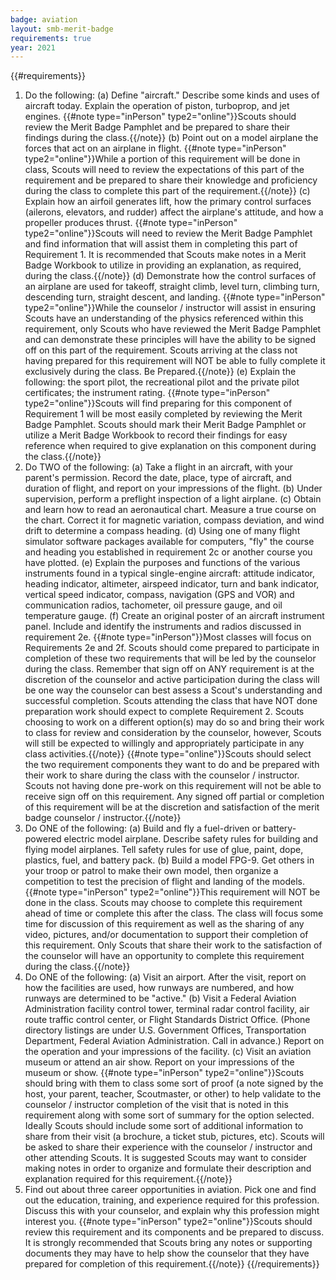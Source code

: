 ```yaml
---
badge: aviation
layout: smb-merit-badge
requirements: true
year: 2021
---
```


{{#requirements}}
1. Do the following:
    (a) Define "aircraft." Describe some kinds and uses of aircraft today. Explain the operation of piston, turboprop, and jet engines.
    {{#note type="inPerson" type2="online"}}Scouts should review the Merit Badge Pamphlet and be prepared to share their findings during the class.{{/note}}
    (b) Point out on a model airplane the forces that act on an airplane in flight.
    {{#note type="inPerson" type2="online"}}While a portion of this requirement will be done in class, Scouts will need to review the expectations of this part of the requirement and be prepared to share their knowledge and proficiency during the class to complete this part of the requirement.{{/note}}
    (c) Explain how an airfoil generates lift, how the primary control surfaces (ailerons, elevators, and rudder) affect the airplane's attitude, and how a propeller produces thrust.
    {{#note type="inPerson" type2="online"}}Scouts will need to review the Merit Badge Pamphlet and find information that will assist them in completing this part of Requirement 1. It is recommended that Scouts make notes in a Merit Badge Workbook to utilize in providing an explanation, as required, during the class.{{/note}}
    (d) Demonstrate how the control surfaces of an airplane are used for takeoff, straight climb, level turn, climbing turn, descending turn, straight descent, and landing.
    {{#note type="inPerson" type2="online"}}While the counselor / instructor will assist in ensuring Scouts have an understanding of the physics referenced within this requirement, only Scouts who have reviewed the Merit Badge Pamphlet and can demonstrate these principles will have the ability to be signed off on this part of the requirement. Scouts arriving at the class not having prepared for this requirement will NOT be able to fully complete it exclusively during the class. Be Prepared.{{/note}}
    (e) Explain the following: the sport pilot, the recreational pilot and the private pilot certificates; the instrument rating.
    {{#note type="inPerson" type2="online"}}Scouts will find preparing for this component of Requirement 1 will be most easily completed by reviewing the Merit Badge Pamphlet. Scouts should mark their Merit Badge Pamphlet or utilize a Merit Badge Workbook to record their findings for easy reference when required to give explanation on this component during the class.{{/note}}
2. Do TWO of the following:
    (a) Take a flight in an aircraft, with your parent's permission. Record the date, place, type of aircraft, and duration of flight, and report on your impressions of the flight.
    (b) Under supervision, perform a preflight inspection of a light airplane.
    (c) Obtain and learn how to read an aeronautical chart. Measure a true course on the chart. Correct it for magnetic variation, compass deviation, and wind drift to determine a compass heading.
    (d) Using one of many flight simulator software packages available for computers, "fly" the course and heading you established in requirement 2c or another course you have plotted.
    (e) Explain the purposes and functions of the various instruments found in a typical single-engine aircraft: attitude indicator, heading indicator, altimeter, airspeed indicator, turn and bank indicator, vertical speed indicator, compass, navigation (GPS and VOR) and communication radios, tachometer, oil pressure gauge, and oil temperature gauge.
    (f) Create an original poster of an aircraft instrument panel. Include and identify the instruments and radios discussed in requirement 2e.
    {{#note type="inPerson"}}Most classes will focus on Requirements 2e and 2f. Scouts should come prepared to participate in completion of these two requirements that will be led by the counselor during the class. Remember that sign off on ANY requirement is at the discretion of the counselor and active participation during the class will be one way the counselor can best assess a Scout's understanding and successful completion. Scouts attending the class that have NOT done preparation work should expect to complete Requirement 2. Scouts choosing to work on a different option(s) may do so and bring their work to class for review and consideration by the counselor, however, Scouts will still be expected to willingly and appropriately participate in any class activities.{{/note}}
    {{#note type="online"}}Scouts should select the two requirement components they want to do and be prepared with their work to share during the class with the counselor / instructor. Scouts not having done pre-work on this requirement will not be able to receive sign off on this requirement.  Any signed off partial or completion of this requirement will be at the discretion and satisfaction of the merit badge counselor / instructor.{{/note}}
3. Do ONE of the following:
    (a) Build and fly a fuel-driven or battery-powered electric model airplane. Describe safety rules for building and flying model airplanes. Tell safety rules for use of glue, paint, dope, plastics, fuel, and battery pack.
    (b) Build a model FPG-9. Get others in your troop or patrol to make their own model, then organize a competition to test the precision of flight and landing of the models.
    {{#note type="inPerson" type2="online"}}This requirement will NOT be done in the class. Scouts may choose to complete this requirement ahead of time or complete this after the class. The class will focus some time for discussion of this requirement as well as the sharing of any video, pictures, and/or documentation to support their completion of this requirement. Only Scouts that share their work to the satisfaction of the counselor will have an opportunity to complete this requirement during the class.{{/note}}
4. Do ONE of the following:
    (a) Visit an airport. After the visit, report on how the facilities are used, how runways are numbered, and how runways are determined to be "active."
    (b) Visit a Federal Aviation Administration facility control tower, terminal radar control facility, air route traffic control center, or Flight Standards District Office. (Phone directory listings are under U.S. Government Offices, Transportation Department, Federal Aviation Administration. Call in advance.) Report on the operation and your impressions of the facility.
    (c) Visit an aviation museum or attend an air show. Report on your impressions of the museum or show.
    {{#note type="inPerson" type2="online"}}Scouts should bring with them to class some sort of proof (a note signed by the host, your parent, teacher, Scoutmaster, or other) to help validate to the counselor / instructor completion of the visit that is noted in this requirement along with some sort of summary for the option selected. Ideally Scouts should include some sort of additional information to share from their visit (a brochure, a ticket stub, pictures, etc). Scouts will be asked to share their experience with the counselor / instructor and other attending Scouts. It is suggested Scouts may want to consider making notes in order to organize and formulate their description and explanation required for this requirement.{{/note}}
5. Find out about three career opportunities in aviation. Pick one and find out the education, training, and experience required for this profession. Discuss this with your counselor, and explain why this profession might interest you.
    {{#note type="inPerson" type2="online"}}Scouts should review this requirement and its components and be prepared to discuss.  It is strongly recommended that Scouts bring any notes or supporting documents they may have to help show the counselor that they have prepared for completion of this requirement.{{/note}}
{{/requirements}}
